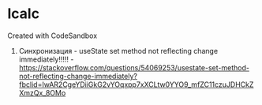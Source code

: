 # lcalc
Created with CodeSandbox


1. Синхронизация - useState set method not reflecting change immediately!!!!! - https://stackoverflow.com/questions/54069253/usestate-set-method-not-reflecting-change-immediately?fbclid=IwAR2CgeYDiiGkG2vYOqxpp7xXCLtw0YYO9_mfZC11czuJDHCkZXmzQx_8OMo